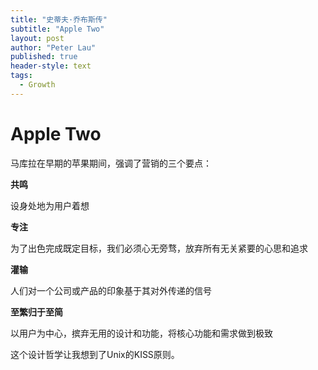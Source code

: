 ```yaml
---
title: "史蒂夫·乔布斯传"
subtitle: "Apple Two"
layout: post
author: "Peter Lau"
published: true
header-style: text
tags:
  - Growth
---
```


# Apple Two

马库拉在早期的苹果期间，强调了营销的三个要点：

**共鸣**

设身处地为用户着想

**专注**

为了出色完成既定目标，我们必须心无旁骛，放弃所有无关紧要的心思和追求

**灌输**

人们对一个公司或产品的印象基于其对外传递的信号


**至繁归于至简**

以用户为中心，摈弃无用的设计和功能，将核心功能和需求做到极致

这个设计哲学让我想到了Unix的KISS原则。
